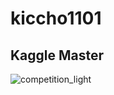 # kiccho1101

## Kaggle Master
![competition_light](https://road-to-kaggle-grandmaster.vercel.app/api/badges/kiccho11/competition/light)
